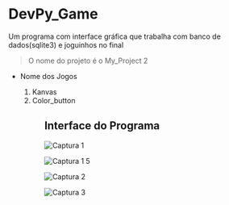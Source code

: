 # DevPy_Game
Um programa com interface gráfica que trabalha com banco de dados(sqlite3) e joguinhos no final
<blockquote> O nome do projeto é o My_Project 2</blockquote>
<ul>
  <li> Nome dos Jogos </li>
  <ol>
    <li> Kanvas</li>
    <li> Color_button</li>
  <ol>

<h2> 
 <b>Interface do Programa</b> 
</h2>

![Captura 1](https://user-images.githubusercontent.com/50265056/60838285-b8df6c00-a1a0-11e9-8f76-61e3f07c5665.PNG)

![Captura 1 5](https://user-images.githubusercontent.com/50265056/60838778-e4af2180-a1a1-11e9-9773-0f52d8205ac0.PNG)

![Captura 2](https://user-images.githubusercontent.com/50265056/60838351-d9a7c180-a1a0-11e9-9518-f2b8b194413d.PNG)

![Captura 3](https://user-images.githubusercontent.com/50265056/60838361-e1fffc80-a1a0-11e9-9874-797f493770ac.PNG)
